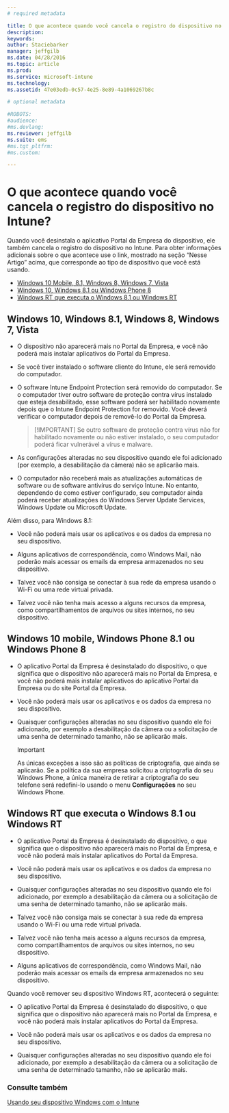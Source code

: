 ```yaml
---
# required metadata

title: O que acontece quando você cancela o registro do dispositivo no Intune? | Microsoft Intune
description:
keywords:
author: Staciebarker
manager: jeffgilb
ms.date: 04/28/2016
ms.topic: article
ms.prod:
ms.service: microsoft-intune
ms.technology:
ms.assetid: 47e03edb-0c57-4e25-8e89-4a1069267b8c

# optional metadata

#ROBOTS:
#audience:
#ms.devlang:
ms.reviewer: jeffgilb
ms.suite: ems
#ms.tgt_pltfrm:
#ms.custom:

---
```



# O que acontece quando você cancela o registro do dispositivo no Intune?

Quando você desinstala o aplicativo Portal da Empresa do dispositivo, ele também cancela o registro do dispositivo no Intune. Para obter informações adicionais sobre o que acontece use o link, mostrado na seção “Nesse Artigo” acima, que corresponde ao tipo de dispositivo que você está usando.

- [Windows 10 Mobile, 8.1, Windows 8, Windows 7, Vista](#windows-10-mobile--8-1,-windows-8,-windows-7,-vista)
- [Windows 10, Windows 8.1 ou Windows Phone 8](#windows-10--windows-8-1-or-windows-phone-8)
- [Windows RT que executa o Windows 8.1 ou Windows RT](#windows-rt-running-windows-8-1-or-windows-rt)


## Windows 10, Windows 8.1, Windows 8, Windows 7, Vista

-   O dispositivo não aparecerá mais no Portal da Empresa, e você não poderá mais instalar aplicativos do Portal da Empresa.

-   Se você tiver instalado o software cliente do Intune, ele será removido do computador.

-   O software Intune Endpoint Protection será removido do computador. Se o computador tiver outro software de proteção contra vírus instalado que esteja desabilitado, esse software poderá ser habilitado novamente depois que o Intune Endpoint Protection for removido. Você deverá verificar o computador depois de removê-lo do Portal da Empresa.

    > [!IMPORTANT] Se outro software de proteção contra vírus não for habilitado novamente ou não estiver instalado, o seu computador poderá ficar vulnerável a vírus e malware.

-   As configurações alteradas no seu dispositivo quando ele foi adicionado (por exemplo, a desabilitação da câmera) não se aplicarão mais.

-   O computador não receberá mais as atualizações automáticas de software ou de software antivírus do serviço Intune. No entanto, dependendo de como estiver configurado, seu computador ainda poderá receber atualizações do Windows Server Update Services, Windows Update ou Microsoft Update.

Além disso, para Windows 8.1:

-   Você não poderá mais usar os aplicativos e os dados da empresa no seu dispositivo.

-   Alguns aplicativos de correspondência, como Windows Mail, não poderão mais acessar os emails da empresa armazenados no seu dispositivo.

-   Talvez você não consiga se conectar à sua rede da empresa usando o Wi-Fi ou uma rede virtual privada.

-   Talvez você não tenha mais acesso a alguns recursos da empresa, como compartilhamentos de arquivos ou sites internos, no seu dispositivo.

## Windows 10 mobile, Windows Phone 8.1 ou Windows Phone 8

-   O aplicativo Portal da Empresa é desinstalado do dispositivo, o que significa que o dispositivo não aparecerá mais no Portal da Empresa, e você não poderá mais instalar aplicativos do aplicativo Portal da Empresa ou do site Portal da Empresa.

-   Você não poderá mais usar os aplicativos e os dados da empresa no seu dispositivo.

-   Quaisquer configurações alteradas no seu dispositivo quando ele foi adicionado, por exemplo a desabilitação da câmera ou a solicitação de uma senha de determinado tamanho, não se aplicarão mais.

    > [!IMPORTANT]
    > As únicas exceções a isso são as políticas de criptografia, que ainda se aplicarão. Se a política da sua empresa solicitou a criptografia do seu Windows Phone, a única maneira de retirar a criptografia do seu telefone será redefini-lo usando o menu **Configurações** no seu Windows Phone.

## Windows RT que executa o Windows 8.1 ou Windows RT

-   O aplicativo Portal da Empresa é desinstalado do dispositivo, o que significa que o dispositivo não aparecerá mais no Portal da Empresa, e você não poderá mais instalar aplicativos do Portal da Empresa.

-   Você não poderá mais usar os aplicativos e os dados da empresa no seu dispositivo.

-   Quaisquer configurações alteradas no seu dispositivo quando ele foi adicionado, por exemplo a desabilitação da câmera ou a solicitação de uma senha de determinado tamanho, não se aplicarão mais.

-   Talvez você não consiga mais se conectar à sua rede da empresa usando o Wi-Fi ou uma rede virtual privada.

-   Talvez você não tenha mais acesso a alguns recursos da empresa, como compartilhamentos de arquivos ou sites internos, no seu dispositivo.

-   Alguns aplicativos de correspondência, como Windows Mail, não poderão mais acessar os emails da empresa armazenados no seu dispositivo.

Quando você remover seu dispositivo Windows RT, acontecerá o seguinte:

-   O aplicativo Portal da Empresa é desinstalado do dispositivo, o que significa que o dispositivo não aparecerá mais no Portal da Empresa, e você não poderá mais instalar aplicativos do Portal da Empresa.

-   Você não poderá mais usar os aplicativos e os dados da empresa no seu dispositivo.

-   Quaisquer configurações alteradas no seu dispositivo quando ele foi adicionado, por exemplo a desabilitação da câmera ou a solicitação de uma senha de determinado tamanho, não se aplicarão mais.


### Consulte também
[Usando seu dispositivo Windows com o Intune](using-your-windows-device-with-intune.md)

<!--HONumber=May16_HO3-->


